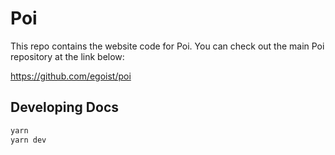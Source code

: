 # Poi

This repo contains the website code for Poi. You can check out the main Poi repository at the link below: 

https://github.com/egoist/poi

## Developing Docs

```bash
yarn 
yarn dev
```
